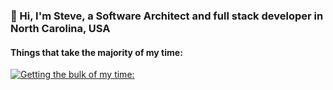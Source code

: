 ### 👋 Hi, I'm Steve, a Software Architect and full stack developer in North Carolina, USA

#### Things that take the majority of my time:
[![Getting the bulk of my time:](https://skillicons.dev/icons?i=dotnet,cs,azure,js,nodejs,powershell&theme=light)](https://skillicons.dev)


<!--
**steven-bailey/steven-bailey** is a ✨ _special_ ✨ repository because its `README.md` (this file) appears on your GitHub profile.

Here are some ideas to get you started:

- 🔭 I’m currently working on ...
- 🌱 I’m currently learning ...
- 👯 I’m looking to collaborate on ...
- 🤔 I’m looking for help with ...
- 💬 Ask me about ...
- 📫 How to reach me: ...
- 😄 Pronouns: ...
- ⚡ Fun fact: ...
-->
